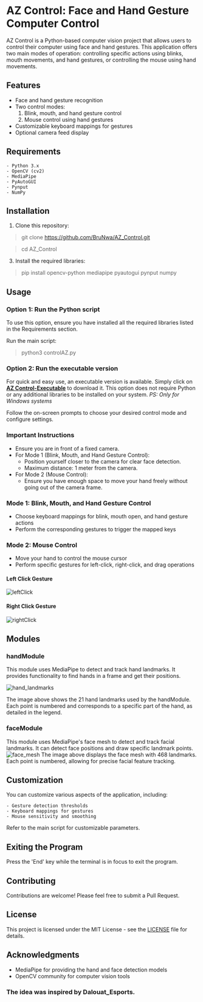 # AZ Control: Face and Hand Gesture Computer Control

AZ Control is a Python-based computer vision project that allows users to control their computer using face and hand gestures. This application offers two main modes of operation: controlling specific actions using blinks, mouth movements, and hand gestures, or controlling the mouse using hand movements.

## Features

- Face and hand gesture recognition
- Two control modes:
  1. Blink, mouth, and hand gesture control
  2. Mouse control using hand gestures
- Customizable keyboard mappings for gestures
- Optional camera feed display

## Requirements
```
- Python 3.x
- OpenCV (cv2)
- MediaPipe
- PyAutoGUI
- Pynput
- NumPy
```
## Installation

1. Clone this repository:
> git clone https://github.com/BruNwa/AZ_Control.git

> cd AZ_Control

3. Install the required libraries:
> pip install opencv-python mediapipe pyautogui pynput numpy

## Usage

### Option 1: Run the Python script

To use this option, ensure you have installed all the required libraries listed in the Requirements section.

Run the main script:
> python3 controlAZ.py

### Option 2: Run the executable version

For quick and easy use, an executable version is available. Simply click on <a href="https://drive.google.com/drive/folders/1ztA_Wa3PFQ_II1XcXvuw4jvumBHwCRJL?usp=sharing" target="_blank"> <b>AZ Control-Executable</b></a> to download it. This option does not require Python or any additional libraries to be installed on your system. _PS: Only for Windows systems_

Follow the on-screen prompts to choose your desired control mode and configure settings.

### Important Instructions

- Ensure you are in front of a fixed camera.
- For Mode 1 (Blink, Mouth, and Hand Gesture Control):
  - Position yourself closer to the camera for clear face detection.
  - Maximum distance: 1 meter from the camera.
- For Mode 2 (Mouse Control):
  - Ensure you have enough space to move your hand freely without going out of the camera frame.

### Mode 1: Blink, Mouth, and Hand Gesture Control

- Choose keyboard mappings for blink, mouth open, and hand gesture actions
- Perform the corresponding gestures to trigger the mapped keys

### Mode 2: Mouse Control

- Move your hand to control the mouse cursor
- Perform specific gestures for left-click, right-click, and drag operations

#### Left Click Gesture
![leftClick](https://github.com/user-attachments/assets/9a92df80-4758-41b1-a1f4-133f1493775c)
#### Right Click Gesture
![rightClick](https://github.com/user-attachments/assets/f08a28ff-97f5-47ce-bc9d-6471da8783a2)

## Modules

### handModule


This module uses MediaPipe to detect and track hand landmarks. It provides functionality to find hands in a frame and get their positions.

![hand_landmarks](https://github.com/user-attachments/assets/43d0a973-afd3-461a-bd9b-0cf261cf85f8)

The image above shows the 21 hand landmarks used by the handModule. Each point is numbered and corresponds to a specific part of the hand, as detailed in the legend.

### faceModule

This module uses MediaPipe's face mesh to detect and track facial landmarks. It can detect face positions and draw specific landmark points.
![face_mesh](https://github.com/user-attachments/assets/2799a40a-0151-43dd-babd-ad83a81f3a25)
The image above displays the face mesh with 468 landmarks. Each point is numbered, allowing for precise facial feature tracking.

## Customization

You can customize various aspects of the application, including:
```
- Gesture detection thresholds
- Keyboard mappings for gestures
- Mouse sensitivity and smoothing
```
Refer to the main script for customizable parameters.

## Exiting the Program

Press the 'End' key while the terminal is in focus to exit the program.

## Contributing

Contributions are welcome! Please feel free to submit a Pull Request.

## License

This project is licensed under the MIT License - see the [LICENSE](LICENSE) file for details.

## Acknowledgments

- MediaPipe for providing the hand and face detection models
- OpenCV community for computer vision tools
  
### The idea was inspired by Dalouat_Esports.
